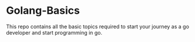 # Golang-Basics
This repo contains all the basic topics required to start your journey as a go developer and start programming in go.
